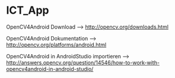 # ICT_App

OpenCV4Android Download --> http://opencv.org/downloads.html

OpenCV4Android Dokumentation --> http://opencv.org/platforms/android.html

OpenCV4Android in AndroidStudio importieren --> http://answers.opencv.org/question/14546/how-to-work-with-opencv4android-in-android-studio/
